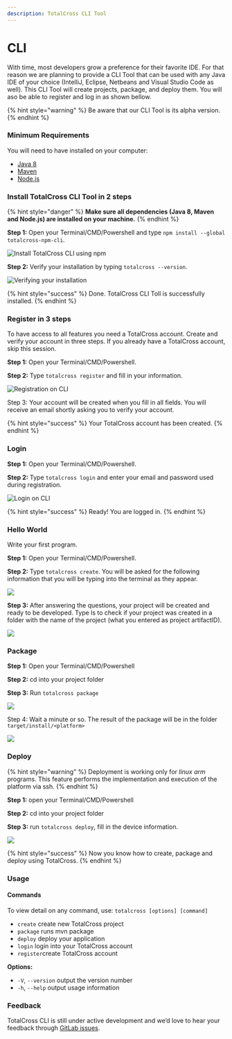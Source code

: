 ```yaml
---
description: TotalCross CLI Tool
---
```


# CLI

With time, most developers grow a preference for their favorite IDE. For that reason we are planning to provide a CLI Tool that can be used with any Java IDE of your choice \(IntelliJ, Eclipse, Netbeans and Visual Studio Code as well\). This CLI Tool will create projects, package, and deploy them. You will aso be able to register and log in as shown bellow.

{% hint style="warning" %}
Be aware that our CLI Tool is its alpha version.
{% endhint %}

### Minimum Requirements

You will need to have installed on your computer:

* [Java 8](https://learn.totalcross.com/get-started/requirements/java-8)
* [Maven](https://learn.totalcross.com/get-started/requirements/maven)
* [Node.js](https://nodejs.org/en/)

### Install TotalCross CLI Tool in 2 steps

{% hint style="danger" %}
**Make sure all dependencies \(Java 8, Maven and Node.js\) are installed on your machine.**
{% endhint %}

**Step 1:** Open your Terminal/CMD/Powershell and type `npm install --global totalcross-npm-cli`.

![Install TotalCross CLI using npm](../../.gitbook/assets/totalcrossinstall.png)

**Step 2:** Verify your installation by typing `totalcross --version`.

![Verifying your installation](../../.gitbook/assets/totalcrossinstallverif.png)

{% hint style="success" %}
Done. TotalCross CLI Toll is successfully installed.
{% endhint %}

### Register in 3 steps

To have access to all features you need a TotalCross account. Create and verify your account in three steps. If you already have a TotalCross account, skip this session.

**Step 1:** Open your Terminal/CMD/Powershell.

**Step 2:** Type `totalcross register` and fill in your information.

![Registration on CLI](../../.gitbook/assets/register3.png)

Step 3: Your account will be created when you fill in all fields. You will receive an email shortly asking you to verify your account. 

{% hint style="success" %}
Your TotalCross account has been created.
{% endhint %}

### Login

**Step 1:** Open your Terminal/CMD/Powershell.

**Step 2:** Type `totalcross login` and enter your email and password used during registration.

![Login on CLI](../../.gitbook/assets/image%20%28113%29.png)

{% hint style="success" %}
Ready! You are logged in.
{% endhint %}

### Hello World

Write your first program.

**Step 1:** Open your Terminal/CMD/Powershell. 

**Step 2:** Type `totalcross create`. You will be asked for the following information that you will be typing into the terminal as they appear.

![](https://gblobscdn.gitbook.com/assets%2F-L_mPP3a_E_A7NbRMq7Q%2F-M24Ghj0M4OeGqwuZzWp%2F-M24JiIWIjVTzDURQX9v%2Fimage.png?alt=media&token=a6421b2a-7016-4f98-81ca-3932662ec8f4)

**Step 3:** After answering the questions, your project will be created and ready to be developed. Type ls to check if your project was created in a folder with the name of the project \(what you entered as project artifactID\).

![](../../.gitbook/assets/image%20%28114%29.png)

### Package

**Step 1:** Open your Terminal/CMD/Powershell

**Step 2:** cd into your project folder

**Step 3:** Run `totalcross package` 

![](../../.gitbook/assets/image%20%28108%29.png)

Step 4: Wait a minute or so. The result of the package will be in the folder `target/install/<platform>`

![](../../.gitbook/assets/image%20%2886%29.png)

### Deploy

{% hint style="warning" %}
Deployment is working only for _linux arm_ programs. This feature performs the implementation and execution of the platform via ssh.
{% endhint %}

**Step 1:** open your Terminal/CMD/Powershell

**Step 2:** cd into your project folder

**Step 3:** run `totalcross deploy`, fill in the device information.

![](../../.gitbook/assets/image%20%2829%29.png)

{% hint style="success" %}
Now you know how to create, package and deploy using TotalCross.
{% endhint %}

### Usage

#### **Commands**

To view detail on any command, use: `totalcross [options] [command]`

* `create`  create new TotalCross project 
* `package` runs mvn package
* `deploy`  deploy your application 
* `login` login into your TotalCross account
* `register`create TotalCross account

**Options:**

* `-V`, `--version` output the version number 
* `-h`, `--help` output usage information

### Feedback

TotalCross CLI is still under active development and we’d love to hear your feedback through [GitLab issues](https://gitlab.com/totalcross/TotalCross/issues/). 





